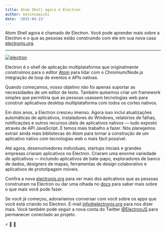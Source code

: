 ```yaml
---
title: Atom Shell agora é Electron
author: kevinsawicki
date: '2015-04-23'
---
```


Atom Shell agora é chamado de Electron. Você pode aprender mais sobre a Electron e o que as pessoas estão construindo com ele em sua nova casa [electronjs.org][electron].

---

[![electron](https://cloud.githubusercontent.com/assets/671378/7396651/b7fae482-ee57-11e4-97a2-053515654c75.png)][electron]

Electron é o shell de aplicação multiplataforma que originalmente construímos para o editor [Atom][atom] para lidar com o Chromium/Node.js integração de loop de eventos e APIs nativas.

Quando começamos, nosso objetivo não foi apenas suportar as necessidades de um editor de texto. Também quisemos criar um framework simples que permitiria que as pessoas usassem tecnologias web para construir aplicativos desktop multiplataforma com todos os cortes nativos.

Em dois anos, a Electron cresceu imenso. Agora isso inclui atualizações automáticas de aplicativos, instaladores do Windows, relatórios de falhas, notificações e outros recursos úteis de aplicativos nativos &mdash; tudo exposto através de API JavaScript. E temos mais trabalho a fazer. Nós planejamos extrair ainda mais bibliotecas do Atom para tornar a construção de um aplicativo nativo com tecnologias web o mais fácil possível.

Até agora, desenvolvedores individuais, startups iniciais e grandes empresas criaram aplicativos no Electron. Criaram uma enorme variedade de aplicativos &mdash; incluindo aplicativos de bate-papo, exploradores de banco de dados, designers de mapas, ferramentas de design colaborativo e aplicativos de prototipagem móveis.

Confira a nova [electronjs.org][electron] para ver mais dos aplicativos que as pessoas construíram na Electron ou dar uma olhada no [docs][docs] para saber mais sobre o que mais você pode fazer.

Se você já começou, adoraríamos conversar com você sobre os apps que você está criando no Electron. E-mail [info@electronjs.org](mailto:info@electronjs.org?Subject=Electron) para nos dizer mais. Você também pode seguir a nova conta do Twitter [@ElectronJS](https://twitter.com/electronjs) para permanecer conectado ao projeto.

:zap: :blue_heart: :electric_plug:

[atom]: https://atom.io
[docs]: https://github.com/electron/electron/tree/master/docs#readme
[electron]: https://electronjs.org
[electron]: https://electronjs.org

